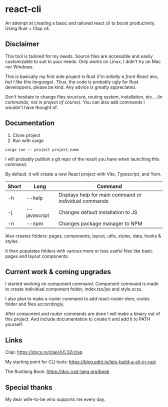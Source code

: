 # react-cli
An attempt at creating a basic and tailored react cli to boost productivity. 
Using Rust + Clap v4.

## Disclaimer
This tool is tailored for my needs. Source files are accessible and easily customizable to suit to your needs.  Only works on Linux, I didn't try on Mac nor Windows.

This is basically my first side project in Rust *(I'm initially a front React dev, but I like this language)*. Thus, the code is probably ugly for Rust developpers, please be kind. Any advice is greatly appreciated.

Don't hesitate to change files structure, routing system, installation, etc... *(in commands, not in project of course)*.
You can also add commands I wouldn't have thought of.

## Documentation
1. Clone project
2. Run with cargo

```
cargo run -- project project_name
```

I will probably publish a git repo of the result you have when launching this command.

By default, it will create a new React project with Vite, Typescript, and Yarn.

| Short   | Long | Command |
| ------------- |-------------|-------------|
| -h      | --help     | Displays help for main command or individual commands  |
| -j      | --javascript     | Changes default installation to JS  |
| -n      | --npm     | Changes package manager to NPM  |


Also creates folders: pages, components, layout, utils, styles, data, hooks & styles.

It then populates folders with various more or less useful files like basic pages and layout components.

## Current work & coming upgrades
I started working on component command. Component command is made to create individual component folder, index.tsx/jsx and style.scss.

I also plan to make a router command to add react-router-dom, routes folder and files accorrdingly.

After component and router commands are done I will make a binary out of this project. And include documentation to create it and add it to PATH yourself.

## Links
Clap: https://docs.rs/clap/4.0.32/clap

My starting point for CLI tools: https://blog.ediri.io/lets-build-a-cli-in-rust

The Rustlang Book: https://doc.rust-lang.org/book

## Special thanks
My dear wife-to-be who supports me every day.